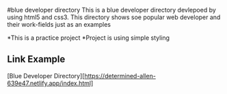 #blue developer directory
This is a blue developer directory devlepoed by using html5 and css3.
This directory shows soe popular web developer and their work-fields just as an examples

*This is a practice project
*Project is using simple styling

## Link Example
[Blue Developer Directory][https://determined-allen-639e47.netlify.app/index.html]
